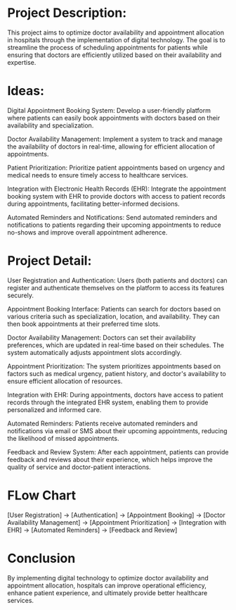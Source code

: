 # Project Description:
This project aims to optimize doctor availability and appointment allocation in hospitals through the implementation of digital technology. The goal is to streamline the process of scheduling appointments for patients while ensuring that doctors are efficiently utilized based on their availability and expertise.

# Ideas:
Digital Appointment Booking System: Develop a user-friendly platform where patients can easily book appointments with doctors based on their availability and specialization.

Doctor Availability Management: Implement a system to track and manage the availability of doctors in real-time, allowing for efficient allocation of appointments.

Patient Prioritization: Prioritize patient appointments based on urgency and medical needs to ensure timely access to healthcare services.

Integration with Electronic Health Records (EHR): Integrate the appointment booking system with EHR to provide doctors with access to patient records during appointments, facilitating better-informed decisions.

Automated Reminders and Notifications: Send automated reminders and notifications to patients regarding their upcoming appointments to reduce no-shows and improve overall appointment adherence.

# Project Detail:
User Registration and Authentication: Users (both patients and doctors) can register and authenticate themselves on the platform to access its features securely.

Appointment Booking Interface: Patients can search for doctors based on various criteria such as specialization, location, and availability. They can then book appointments at their preferred time slots.

Doctor Availability Management: Doctors can set their availability preferences, which are updated in real-time based on their schedules. The system automatically adjusts appointment slots accordingly.

Appointment Prioritization: The system prioritizes appointments based on factors such as medical urgency, patient history, and doctor's availability to ensure efficient allocation of resources.

Integration with EHR: During appointments, doctors have access to patient records through the integrated EHR system, enabling them to provide personalized and informed care.

Automated Reminders: Patients receive automated reminders and notifications via email or SMS about their upcoming appointments, reducing the likelihood of missed appointments.

Feedback and Review System: After each appointment, patients can provide feedback and reviews about their experience, which helps improve the quality of service and doctor-patient interactions.

# FLow Chart
[User Registration] -> [Authentication] -> [Appointment Booking] -> [Doctor Availability Management] -> [Appointment Prioritization] -> [Integration with EHR] -> [Automated Reminders] -> [Feedback and Review]

# Conclusion
By implementing digital technology to optimize doctor availability and appointment allocation, hospitals can improve operational efficiency, enhance patient experience, and ultimately provide better healthcare services.
